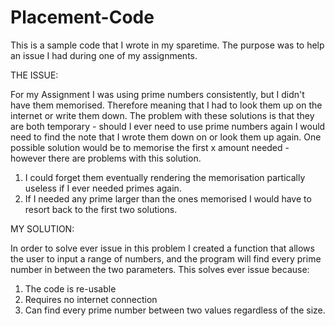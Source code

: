 # Placement-Code
This is a sample code that I wrote in my sparetime. The purpose was to help an issue I had during one of my assignments.

THE ISSUE:

For my Assignment I was using prime numbers consistently, but I didn't have them memorised.
Therefore meaning that I had to look them up on the internet or write them down.
The problem with these solutions is that they are both temporary - should I ever need to use prime numbers again I would need to find the 
note that I wrote them down on or look them up again. 
One possible solution would be to memorise the first x amount needed - however there are problems with this solution.
1) I could forget them eventually rendering the memorisation partically useless if I ever needed primes again.
2) If I needed any prime larger than the ones memorised I would have to resort back to the first two solutions.

MY SOLUTION:

In order to solve ever issue in this problem I created a function that allows the user to input a range of numbers, and the program will
find every prime number in between the two parameters. This solves ever issue because:
1) The code is re-usable
2) Requires no internet connection
3) Can find every prime number between two values regardless of the size.
